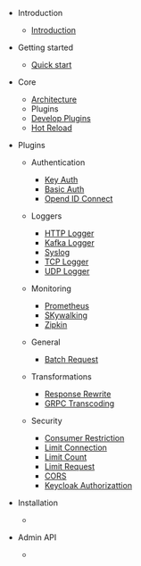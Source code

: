 - Introduction

  - [Introduction](README.md)
  
- Getting started
  
  - [Quick start](getting-started.md)

- Core

  - [Architecture](architecture-design.md)
  - Plugins
   - [Develop Plugins](plugin-develop.md)
   - [Hot Reload](plugins.md)

- Plugins

  - Authentication
    
    - [Key Auth](plugins/key-auth.md)
    - [Basic Auth](plugins/basic-auth.md)
    - [Opend ID Connect](plugins/oauth.md)
    
  - Loggers
  
    - [HTTP Logger](plugins/http-logger.md)
    - [Kafka Logger](plugins/kafka-logger.md)
    - [Syslog](plugins/syslog.md)
    - [TCP Logger](plugins/tcp-logger.md)
    - [UDP Logger](plugins/udp-logger.md)
  
  - Monitoring
  
    - [Prometheus](plugins/prometheus.md)
    - [SKywalking](plugins/skywalking.md)
    - [Zipkin](plugins/zipkin.md)
  
  - General
  
    - [Batch Request](plugins/batch-requests.md)
  
  - Transformations
  
    - [Response Rewrite](plugins/response-rewrite.md)
    - [GRPC Transcoding](plugins/grpc-transcode.md)
    
  
  - Security
    
    -  [Consumer Restriction](plugins/consumer-restriction.md)
    -  [Limit Connection](plugins/limit-conn.md)
    -  [Limit Count](plugins/limit-count.md)
    -  [Limit Request](plugins/limit-req.md)
    -  [CORS](plugins/cors.md)
    -  [Keycloak Authorizattion](plugins/authz-keycloak.md)

- Installation

  - [](how-to-build.md)

- Admin API

  - [](admin-api.md)  
